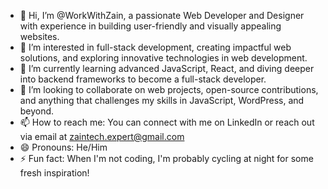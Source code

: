 - 👋 Hi, I’m @WorkWithZain, a passionate Web Developer and Designer with experience in building user-friendly and visually appealing websites.
- 👀 I’m interested in full-stack development, creating impactful web solutions, and exploring innovative technologies in web development.
- 🌱 I’m currently learning advanced JavaScript, React, and diving deeper into backend frameworks to become a full-stack developer.
- 💞️ I’m looking to collaborate on web projects, open-source contributions, and anything that challenges my skills in JavaScript, WordPress, and beyond.
- 📫 How to reach me: You can connect with me on LinkedIn or reach out via email at zaintech.expert@gmail.com
- 😄 Pronouns: He/Him
- ⚡ Fun fact: When I'm not coding, I'm probably cycling at night for some fresh inspiration!

<!---
WorkWithZain/WorkWithZain is a ✨ special ✨ repository because its `README.md` file appears on your GitHub profile.
You can click the Preview link to take a look at your changes.
--->
